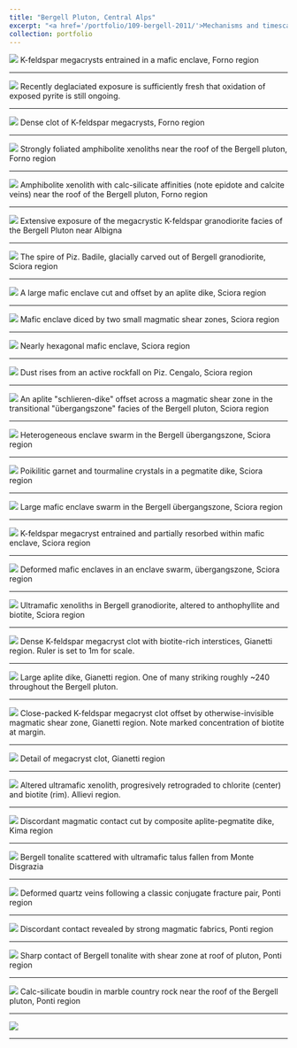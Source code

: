 ```yaml
---
title: "Bergell Pluton, Central Alps"
excerpt: "<a href='/portfolio/109-bergell-2011/'>Mechanisms and timescales of pluton emplacement<img src='/images/Albigna1.jpg'></a>"
collection: portfolio
---
```


<a href='/images/BergellMegacrystEnclave1.jpg'><img src='/images/BergellMegacrystEnclave1.jpg'></a>
K-feldspar megacrysts entrained in a mafic enclave, Forno region

---

<a href='/images/BergellPyrite.jpg'><img src='/images/BergellPyrite.jpg'></a>
Recently deglaciated exposure is sufficiently fresh that oxidation of exposed pyrite is still ongoing.

---

<a href='/images/BergellMegacrystClot1.jpg'><img src='/images/BergellMegacrystClot1.jpg'></a>
Dense clot of K-feldspar megacrysts, Forno region

---

<a href='/images/BergellAmphiboliteXenolith1.jpg'><img src='/images/BergellAmphiboliteXenolith1.jpg'></a>
Strongly foliated amphibolite xenoliths near the roof of the Bergell pluton, Forno region

---

<a href='/images/BergellAmphiboliteXenolith2.jpg'><img src='/images/BergellAmphiboliteXenolith2.jpg'></a>
Amphibolite xenolith with calc-silicate affinities (note epidote and calcite veins) near the roof of the Bergell pluton, Forno region

---

<a href='/images/Albigna1.jpg'><img src='/images/Albigna1.jpg'></a>
Extensive exposure of the megacrystic K-feldspar granodiorite facies of the Bergell Pluton near Albigna

---

<a href='/images/BergellBadile1.jpg'><img src='/images/BergellBadile1.jpg'></a>
The spire of Piz. Badile, glacially carved out of Bergell granodiorite, Sciora region

---

<a href='/images/BergellOffsetEnclave1.jpg'><img src='/images/BergellOffsetEnclave1.jpg'></a>
A large mafic enclave cut and offset by an aplite dike, Sciora region

---

<a href='/images/BergellOffsetEnclave2.jpg'><img src='/images/BergellOffsetEnclave2.jpg'></a>
Mafic enclave diced by two small magmatic shear zones, Sciora region

---

<a href='/images/BergellHexagonalEnclave1.jpg'><img src='/images/BergellHexagonalEnclave1.jpg'></a>
Nearly hexagonal mafic enclave, Sciora region

---

<a href='/images/BergellRockfall1.jpg'><img src='/images/BergellRockfall1.jpg'></a>
Dust rises from an active rockfall on Piz. Cengalo, Sciora region

---

<a href='/images/BergellOffsetDike1.jpg'><img src='/images/BergellOffsetDike1.jpg'></a>
An aplite "schlieren-dike" offset across a magmatic shear zone in the transitional "übergangszone" facies of the Bergell pluton, Sciora region

---

<a href='/images/BergellEnclaveSwarm1.jpg'><img src='/images/BergellEnclaveSwarm1.jpg'></a>
Heterogeneous enclave swarm in the Bergell übergangszone, Sciora region

---

<a href='/images/BergellPegmatite1.jpg'><img src='/images/BergellPegmatite1.jpg'></a>
Poikilitic garnet and tourmaline crystals in a pegmatite dike, Sciora region

---

<a href='/images/BergellEnclaveSwarm2.jpg'><img src='/images/BergellEnclaveSwarm2.jpg'></a>
Large mafic enclave swarm in the Bergell übergangszone, Sciora region

---

<a href='/images/BergellMegacrystEnclave2.jpg'><img src='/images/BergellMegacrystEnclave2.jpg'></a>
K-feldspar megacryst entrained and partially resorbed within mafic enclave, Sciora region

---

<a href='/images/BergellEnclaveSwarm3.jpg'><img src='/images/BergellEnclaveSwarm3.jpg'></a>
Deformed mafic enclaves in an enclave swarm, übergangszone, Sciora region

---

<a href='/images/BergellXenolith1.jpg'><img src='/images/BergellXenolith1.jpg'></a>
Ultramafic xenoliths in Bergell granodiorite, altered to anthophyllite and biotite, Sciora region

---

<a href='/images/BergellMegacrystClot2.jpg'><img src='/images/BergellMegacrystClot2.jpg'></a>
Dense K-feldspar megacryst clot with biotite-rich interstices, Gianetti region. Ruler is set to 1m for scale.

---

<a href='/images/BergellAplite1.jpg'><img src='/images/BergellAplite1.jpg'></a>
Large aplite dike, Gianetti region. One of many striking roughly ~240 throughout the Bergell pluton.

---

<a href='/images/BergellMegacrystClot3.jpg'><img src='/images/BergellMegacrystClot3.jpg'></a>
Close-packed K-feldspar megacryst clot offset by otherwise-invisible magmatic shear zone, Gianetti region. Note marked concentration of biotite at margin.

---

<a href='/images/BergellMegacrystClot4.jpg'><img src='/images/BergellMegacrystClot4.jpg'></a>
Detail of megacryst clot, Gianetti region

---

<a href='/images/BergellXenolith2.jpg'><img src='/images/BergellXenolith2.jpg'></a>
Altered ultramafic xenolith, progresively retrograded to chlorite (center) and biotite (rim). Allievi region.

---

<a href='/images/BergellContact1.jpg'><img src='/images/BergellContact1.jpg'></a>
Discordant magmatic contact cut by composite aplite-pegmatite dike, Kima region

---

<a href='/images/Disgrazia1.jpg'><img src='/images/Disgrazia1.jpg'></a>
Bergell tonalite scattered with ultramafic talus fallen from Monte Disgrazia

---

<a href='/images/BergellConjugateFracture1.jpg'><img src='/images/BergellConjugateFracture1.jpg'></a>
Deformed quartz veins following a classic conjugate fracture pair, Ponti region

---

<a href='/images/BergellContact2.jpg'><img src='/images/BergellContact2.jpg'></a>
Discordant contact revealed by strong magmatic fabrics, Ponti region

---

<a href='/images/BergellContact3.jpg'><img src='/images/BergellContact3.jpg'></a>
Sharp contact of Bergell tonalite with shear zone at roof of pluton, Ponti region

---

<a href='/images/BergellBoudin1.jpg'><img src='/images/BergellBoudin1.jpg'></a>
Calc-silicate boudin in marble country rock near the roof of the Bergell pluton, Ponti region

---

<a href='/images/BergellBlair1.jpg'><img src='/images/BergellBlair1.jpg'></a>

---










